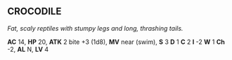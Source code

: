 ## CROCODILE

_Fat, scaly reptiles with stumpy legs and long, thrashing tails._

**AC** 14, **HP** 20, **ATK** 2 bite +3 (1d8), **MV** near (swim), **S** 3 **D** 1 **C** 2 **I** -2 **W** 1 **Ch** -2, **AL** N, **LV** 4

